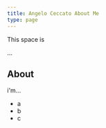 ```yaml
---
title: Angelo Ceccato About Me
type: page
---
```


This space is

...

## About

i'm...

- a
- b
- c
